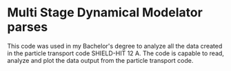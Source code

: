 # Multi Stage Dynamical Modelator parses
This code was used in my Bachelor's degree to analyze all the data created in the particle transport code SHIELD-HIT 12 A. The code is capable to read, analyze and plot the data output from the particle transport code.
